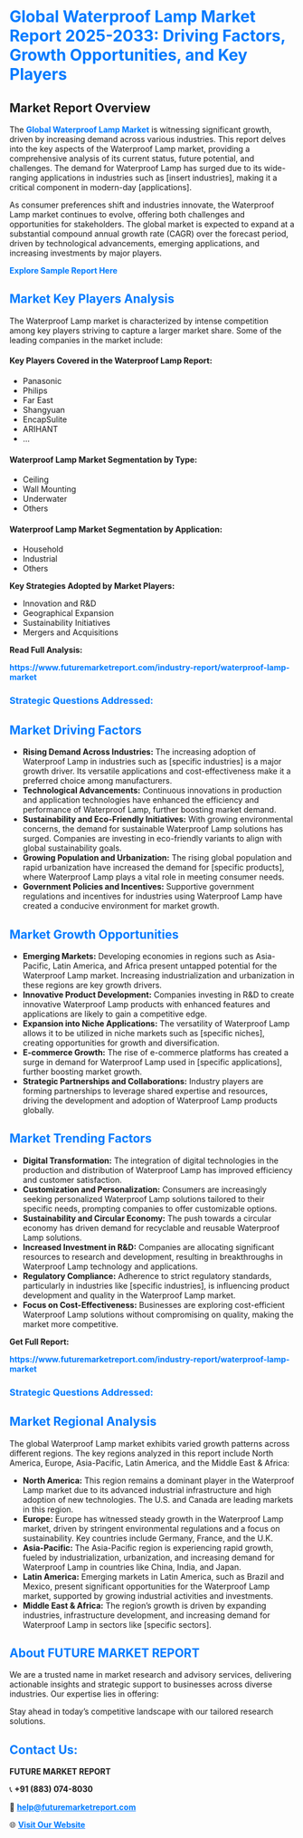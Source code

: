 <h1 style="color: #007BFF;">Global Waterproof Lamp Market Report 2025-2033: Driving Factors, Growth Opportunities, and Key Players</h1>

<section id="overview">
<h2>Market Report Overview</h2>
<p>The <a href="https://www.futuremarketreport.com/industry-report/waterproof-lamp-market" style="color: #007BFF; text-decoration: none;"><strong>Global Waterproof Lamp Market</strong></a> is witnessing significant growth, driven by increasing demand across various industries. This report delves into the key aspects of the Waterproof Lamp market, providing a comprehensive analysis of its current status, future potential, and challenges. The demand for Waterproof Lamp has surged due to its wide-ranging applications in industries such as [insert industries], making it a critical component in modern-day [applications].</p>
<p>As consumer preferences shift and industries innovate, the Waterproof Lamp market continues to evolve, offering both challenges and opportunities for stakeholders. The global market is expected to expand at a substantial compound annual growth rate (CAGR) over the forecast period, driven by technological advancements, emerging applications, and increasing investments by major players.</p>
</section>

<section id="overview">
<p><a href="https://www.futuremarketreport.com/request-sample/reportId=101645" style="color: #007BFF; text-decoration: none;"><strong>Explore Sample Report Here</strong></a></p>
</section>

<section id="key-players">
<h2 style="color: #007BFF;">Market Key Players Analysis</h2>
<p>The Waterproof Lamp market is characterized by intense competition among key players striving to capture a larger market share. Some of the leading companies in the market include:</p>
<h4>Key Players Covered in the Waterproof Lamp Report:</h4>
<ul><li>Panasonic</li><li>Philips</li><li>Far East</li><li>Shangyuan</li><li>EncapSulite</li><li>ARIHANT</li><li>...</li></ul>
<h4>Waterproof Lamp Market Segmentation by Type:</h4>
<ul><li>Ceiling</li><li>Wall Mounting</li><li>Underwater</li><li>Others</li></ul>

<h4>Waterproof Lamp Market Segmentation by Application:</h4>
<ul><li>Household</li><li>Industrial</li><li>Others</li></ul>
<p><strong>Key Strategies Adopted by Market Players:</strong></p>
<ul>
<li>Innovation and R&D</li>
<li>Geographical Expansion</li>
<li>Sustainability Initiatives</li>
<li>Mergers and Acquisitions</li>
</ul>
</section>

<section>
<p><strong>Read Full Analysis: </strong></p><a href="https://www.futuremarketreport.com/industry-report/waterproof-lamp-market" style="color: #007BFF; text-decoration: none;"><strong>https://www.futuremarketreport.com/industry-report/waterproof-lamp-market</strong></a>
<h3 style="color: #007BFF;">Strategic Questions Addressed:</h3>
</section>

<section id="driving-factors">
<h2 style="color: #007BFF;">Market Driving Factors</h2>
<ul>
<li><strong>Rising Demand Across Industries:</strong> The increasing adoption of Waterproof Lamp in industries such as [specific industries] is a major growth driver. Its versatile applications and cost-effectiveness make it a preferred choice among manufacturers.</li>
<li><strong>Technological Advancements:</strong> Continuous innovations in production and application technologies have enhanced the efficiency and performance of Waterproof Lamp, further boosting market demand.</li>
<li><strong>Sustainability and Eco-Friendly Initiatives:</strong> With growing environmental concerns, the demand for sustainable Waterproof Lamp solutions has surged. Companies are investing in eco-friendly variants to align with global sustainability goals.</li>
<li><strong>Growing Population and Urbanization:</strong> The rising global population and rapid urbanization have increased the demand for [specific products], where Waterproof Lamp plays a vital role in meeting consumer needs.</li>
<li><strong>Government Policies and Incentives:</strong> Supportive government regulations and incentives for industries using Waterproof Lamp have created a conducive environment for market growth.</li>
</ul>
</section>

<section id="growth-opportunities">
<h2 style="color: #007BFF;">Market Growth Opportunities</h2>
<ul>
<li><strong>Emerging Markets:</strong> Developing economies in regions such as Asia-Pacific, Latin America, and Africa present untapped potential for the Waterproof Lamp market. Increasing industrialization and urbanization in these regions are key growth drivers.</li>
<li><strong>Innovative Product Development:</strong> Companies investing in R&D to create innovative Waterproof Lamp products with enhanced features and applications are likely to gain a competitive edge.</li>
<li><strong>Expansion into Niche Applications:</strong> The versatility of Waterproof Lamp allows it to be utilized in niche markets such as [specific niches], creating opportunities for growth and diversification.</li>
<li><strong>E-commerce Growth:</strong> The rise of e-commerce platforms has created a surge in demand for Waterproof Lamp used in [specific applications], further boosting market growth.</li>
<li><strong>Strategic Partnerships and Collaborations:</strong> Industry players are forming partnerships to leverage shared expertise and resources, driving the development and adoption of Waterproof Lamp products globally.</li>
</ul>
</section>

<section id="trending-factors">
<h2 style="color: #007BFF;">Market Trending Factors</h2>
<ul>
<li><strong>Digital Transformation:</strong> The integration of digital technologies in the production and distribution of Waterproof Lamp has improved efficiency and customer satisfaction.</li>
<li><strong>Customization and Personalization:</strong> Consumers are increasingly seeking personalized Waterproof Lamp solutions tailored to their specific needs, prompting companies to offer customizable options.</li>
<li><strong>Sustainability and Circular Economy:</strong> The push towards a circular economy has driven demand for recyclable and reusable Waterproof Lamp solutions.</li>
<li><strong>Increased Investment in R&D:</strong> Companies are allocating significant resources to research and development, resulting in breakthroughs in Waterproof Lamp technology and applications.</li>
<li><strong>Regulatory Compliance:</strong> Adherence to strict regulatory standards, particularly in industries like [specific industries], is influencing product development and quality in the Waterproof Lamp market.</li>
<li><strong>Focus on Cost-Effectiveness:</strong> Businesses are exploring cost-efficient Waterproof Lamp solutions without compromising on quality, making the market more competitive.</li>
</ul>
</section>

<section>
<p><strong>Get Full Report: </strong></p><a href="https://www.futuremarketreport.com/industry-report/waterproof-lamp-market" style="color: #007BFF; text-decoration: none;"><strong>https://www.futuremarketreport.com/industry-report/waterproof-lamp-market</strong></a>
<h3 style="color: #007BFF;">Strategic Questions Addressed:</h3>
</section>


<section id="regional-analysis">
<h2 style="color: #007BFF;">Market Regional Analysis</h2>
<p>The global Waterproof Lamp market exhibits varied growth patterns across different regions. The key regions analyzed in this report include North America, Europe, Asia-Pacific, Latin America, and the Middle East & Africa:</p>
<ul>
<li><strong>North America:</strong> This region remains a dominant player in the Waterproof Lamp market due to its advanced industrial infrastructure and high adoption of new technologies. The U.S. and Canada are leading markets in this region.</li>
<li><strong>Europe:</strong> Europe has witnessed steady growth in the Waterproof Lamp market, driven by stringent environmental regulations and a focus on sustainability. Key countries include Germany, France, and the U.K.</li>
<li><strong>Asia-Pacific:</strong> The Asia-Pacific region is experiencing rapid growth, fueled by industrialization, urbanization, and increasing demand for Waterproof Lamp in countries like China, India, and Japan.</li>
<li><strong>Latin America:</strong> Emerging markets in Latin America, such as Brazil and Mexico, present significant opportunities for the Waterproof Lamp market, supported by growing industrial activities and investments.</li>
<li><strong>Middle East & Africa:</strong> The region’s growth is driven by expanding industries, infrastructure development, and increasing demand for Waterproof Lamp in sectors like [specific sectors].</li>
</ul>
</section>

<footer>
<h2 style="color: #007BFF;">About FUTURE MARKET REPORT</h2>
<p>We are a trusted name in market research and advisory services, delivering actionable insights and strategic support to businesses across diverse industries. Our expertise lies in offering:</p>

<p>Stay ahead in today’s competitive landscape with our tailored research solutions.</p>

<h2 style="color: #007BFF;">Contact Us:</h2>
<p><strong>FUTURE MARKET REPORT</strong></p>
<p>📞 <strong>+91 (883) 074-8030</strong></p>
<p>📧 <strong><a href="mailto:help@futuremarketreport.com" style="color: #007BFF;">help@futuremarketreport.com</a></strong></p>
<p>🌐 <strong><a href="https://www.futuremarketreport.com/" style="color: #007BFF;">Visit Our Website</a></strong></p>
</footer>